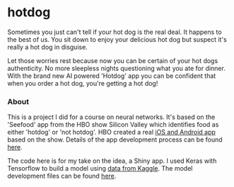 # hotdog

Sometimes you just can't tell if your hot dog is the real deal.
It happens to the best of us.
You sit down to enjoy your delicious hot dog but suspect it's really a hot dog in disguise.

Let those worries rest because now you can be certain of your hot dogs authenticity. 
No more sleepless nights questioning what you ate for dinner.
With the brand new AI powered 'Hotdog' app you can be confident that when you order a hot dog, you're getting a hot dog! 



### About

This is a project I did for a course on neural networks. It's based on the 'Seefood' app from the HBO show Silicon Valley which identifies food as either 'hotdog' or 'not hotdog'. HBO created a real [iOS and Android app](https://www.seefoodtechnologies.com/nothotdog/) based on the show. Details of the app development process can be found [here](https://medium.com/@timanglade/how-hbos-silicon-valley-built-not-hotdog-with-mobile-tensorflow-keras-react-native-ef03260747f3).

The code here is for my take on the idea, a Shiny app. I used Keras with Tensorflow to build a model using [data from Kaggle](https://www.kaggle.com/dansbecker/hot-dog-not-hot-dog/data). The model development files can be found [here](https://github.com/asbates/neural-nets/tree/master/not-hotdog).



